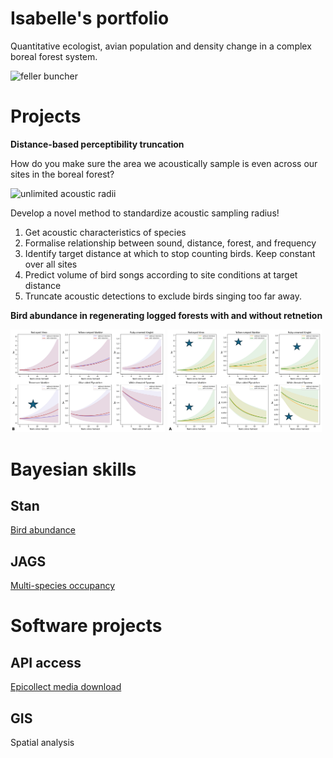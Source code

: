 # Isabelle's portfolio 

Quantitative ecologist, avian population and density change in a complex boreal forest system.


<img src="images/feller_buncher.jpg" alt="feller buncher" width="300" height="400">

# Projects
**Distance-based perceptibility truncation**

How do you make sure the area we acoustically sample is even across our sites in the boreal forest?

![unlimited acoustic radii](images/retenion_uneven_sample.png)

Develop a novel method to standardize acoustic sampling radius!
1. Get acoustic characteristics of species
2. Formalise relationship between sound, distance, forest, and frequency
3. Identify target distance at which to stop counting birds. Keep constant over all sites
4. Predict volume of bird songs according to site conditions at target distance
5. Truncate acoustic detections to exclude birds singing too far away.

**Bird abundance in regenerating logged forests with and without retnetion**

<p float="left">
  <img src="images/before.png" alt="Before truncation" width="49%">
  <img src="images/after.png" alt="After truncation" width="49%">
</p>



# Bayesian skills

## Stan
[Bird abundance](https://github.com/IsabelleLebTay/AbundanceConditionalOccupancy)

## JAGS
[Multi-species occupancy](https://github.com/IsabelleLebTay/Retention-Community/blob/main/1_Script/community/occupancy_limited_percept.Rmd)

# Software projects
## API access
[Epicollect media download](https://github.com/IsabelleLebTay/IsabelleLebTay.github.io/blob/main/1.%20Scripts/python/Epicollect_media_request.py)


## GIS

Spatial analysis

